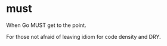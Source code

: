 # must
When Go MUST get to the point.

For those not afraid of leaving idiom for code density and DRY.

